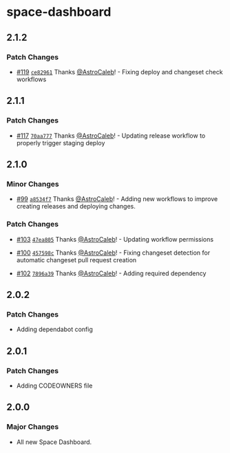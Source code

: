 # space-dashboard

## 2.1.2

### Patch Changes

- [#119](https://github.com/SpaceDashboard/space-dashboard/pull/119) [`ce82961`](https://github.com/SpaceDashboard/space-dashboard/commit/ce82961c05a1b8019fcd4ebd699e425206b6f22d) Thanks [@AstroCaleb](https://github.com/AstroCaleb)! - Fixing deploy and changeset check workflows

## 2.1.1

### Patch Changes

- [#117](https://github.com/SpaceDashboard/space-dashboard/pull/117) [`70aa777`](https://github.com/SpaceDashboard/space-dashboard/commit/70aa7777ca57778edde32151374a4bccb6d18f9a) Thanks [@AstroCaleb](https://github.com/AstroCaleb)! - Updating release workflow to properly trigger staging deploy

## 2.1.0

### Minor Changes

- [#99](https://github.com/SpaceDashboard/space-dashboard/pull/99) [`a8534f7`](https://github.com/SpaceDashboard/space-dashboard/commit/a8534f738c314ba0d62bc522f664d665e0aeba6a) Thanks [@AstroCaleb](https://github.com/AstroCaleb)! - Adding new workflows to improve creating releases and deploying changes.

### Patch Changes

- [#103](https://github.com/SpaceDashboard/space-dashboard/pull/103) [`47ea805`](https://github.com/SpaceDashboard/space-dashboard/commit/47ea805a7425c9c648eeaf79144bba70b06d40bc) Thanks [@AstroCaleb](https://github.com/AstroCaleb)! - Updating workflow permissions

- [#100](https://github.com/SpaceDashboard/space-dashboard/pull/100) [`457598c`](https://github.com/SpaceDashboard/space-dashboard/commit/457598c6abef22477cb0ca7370833215d7f97bc9) Thanks [@AstroCaleb](https://github.com/AstroCaleb)! - Fixing changeset detection for automatic changeset pull request creation

- [#102](https://github.com/SpaceDashboard/space-dashboard/pull/102) [`7896a39`](https://github.com/SpaceDashboard/space-dashboard/commit/7896a39acbf5e3069716985d6cbef2677e143da5) Thanks [@AstroCaleb](https://github.com/AstroCaleb)! - Adding required dependency

## 2.0.2

### Patch Changes

- Adding dependabot config

## 2.0.1

### Patch Changes

- Adding CODEOWNERS file

## 2.0.0

### Major Changes

- All new Space Dashboard.
